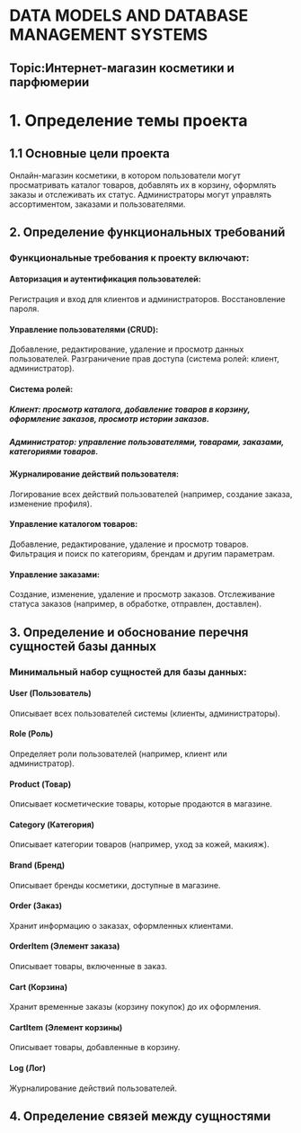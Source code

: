 # DATA MODELS AND DATABASE MANAGEMENT SYSTEMS
## Topic:Интернет-магазин косметики и парфюмерии
# 1. Определение темы проекта
## 1.1 Основные цели проекта
Онлайн-магазин косметики, в котором пользователи могут просматривать каталог товаров, добавлять их в корзину, оформлять заказы и отслеживать их статус. Администраторы могут управлять ассортиментом, заказами и пользователями.
## 2. Определение функциональных требований
### Функциональные требования к проекту включают:
#### Авторизация и аутентификация пользователей:
Регистрация и вход для клиентов и администраторов.
Восстановление пароля.
#### Управление пользователями (CRUD):
Добавление, редактирование, удаление и просмотр данных пользователей.
Разграничение прав доступа (система ролей: клиент, администратор).
#### Система ролей:
##### Клиент: просмотр каталога, добавление товаров в корзину, оформление заказов, просмотр истории заказов.
##### Администратор: управление пользователями, товарами, заказами, категориями товаров.
#### Журналирование действий пользователя:
Логирование всех действий пользователей (например, создание заказа, изменение профиля).
#### Управление каталогом товаров:
Добавление, редактирование, удаление и просмотр товаров.
Фильтрация и поиск по категориям, брендам и другим параметрам.
#### Управление заказами:
Создание, изменение, удаление и просмотр заказов.
Отслеживание статуса заказов (например, в обработке, отправлен, доставлен).

## 3. Определение и обоснование перечня сущностей базы данных
### Минимальный набор сущностей для базы данных:
#### User (Пользователь)
Описывает всех пользователей системы (клиенты, администраторы).
#### Role (Роль)
Определяет роли пользователей (например, клиент или администратор).
#### Product (Товар)
Описывает косметические товары, которые продаются в магазине.
#### Category (Категория)
Описывает категории товаров (например, уход за кожей, макияж).
#### Brand (Бренд)
Описывает бренды косметики, доступные в магазине.
#### Order (Заказ)
Хранит информацию о заказах, оформленных клиентами.
#### OrderItem (Элемент заказа)
Описывает товары, включенные в заказ.
#### Cart (Корзина)
Хранит временные заказы (корзину покупок) до их оформления.
#### CartItem (Элемент корзины)
Описывает товары, добавленные в корзину.
#### Log (Лог)
Журналирование действий пользователей.
## 4. Определение связей между сущностями
